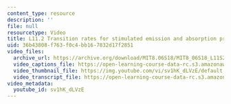 ```yaml
---
content_type: resource
description: ''
file: null
resourcetype: Video
title: L11.2 Transition rates for stimulated emission and absorption processes
uid: 36b43808-f763-f0c4-bb16-7832d17f2851
video_files:
  archive_url: https://archive.org/download/MIT8.06S18/MIT8_06S18_L11S2_300k.mp4
  video_captions_file: https://open-learning-course-data-rc.s3.amazonaws.com/8-06-quantum-physics-iii-spring-2018/75f38857b9e15cd5963ab5d32827ed90_sv1hK_dLVzE.vtt
  video_thumbnail_file: https://img.youtube.com/vi/sv1hK_dLVzE/default.jpg
  video_transcript_file: https://open-learning-course-data-rc.s3.amazonaws.com/8-06-quantum-physics-iii-spring-2018/0d3f58d36b954dac68d5d86af55f9b29_sv1hK_dLVzE.pdf
video_metadata:
  youtube_id: sv1hK_dLVzE
---
```

